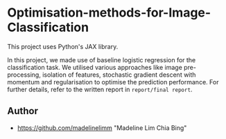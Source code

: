 # Optimisation-methods-for-Image-Classification

This project uses Python's JAX library.

In this project, we made use of baseline logistic regression for the classification task. We utilised various approaches like image pre-processing, isolation of features, stochastic gradient descent with momentum and regularisation to optimise the prediction performance. For further details, refer to the written report in `report/final report`.


## Author
- https://github.com/madelinelimm "Madeline Lim Chia Bing" 
